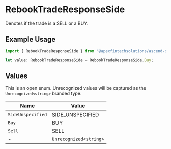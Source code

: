 # RebookTradeResponseSide

Denotes if the trade is a SELL or a BUY.

## Example Usage

```typescript
import { RebookTradeResponseSide } from "@apexfintechsolutions/ascend-sdk/models/components";

let value: RebookTradeResponseSide = RebookTradeResponseSide.Buy;
```

## Values

This is an open enum. Unrecognized values will be captured as the `Unrecognized<string>` branded type.

| Name                   | Value                  |
| ---------------------- | ---------------------- |
| `SideUnspecified`      | SIDE_UNSPECIFIED       |
| `Buy`                  | BUY                    |
| `Sell`                 | SELL                   |
| -                      | `Unrecognized<string>` |